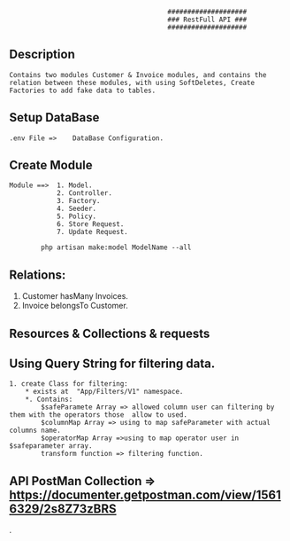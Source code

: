                                             ####################
                                            ### RestFull API ###
                                            ####################

## Description

    Contains two modules Customer & Invoice modules, and contains the relation between these modules, with using SoftDeletes, Create Factories to add fake data to tables.

## Setup DataBase

    .env File =>    DataBase Configuration.

## Create Module

    Module ==>  1. Model.
                2. Controller.
                3. Factory.
                4. Seeder.
                5. Policy.
                6. Store Request.
                7. Update Request.

            php artisan make:model ModelName --all

## Relations:

1. Customer hasMany Invoices.
2. Invoice belongsTo Customer.

##  Resources & Collections & requests

## Using Query String for filtering data.
    1. create Class for filtering:
        * exists at  "App/Filters/V1" namespace.
        *. Contains: 
            $safeParamete Array => allowed column user can filtering by them with the operators those  allow to used. 
            $columnMap Array => using to map safeParameter with actual columns name.
            $operatorMap Array =>using to map operator user in $safeparameter array.
            transform function => filtering function.

## API PostMan Collection => https://documenter.getpostman.com/view/15616329/2s8Z73zBRS
.
